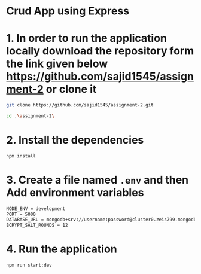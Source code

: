 # Crud App using Express

# 1. In order to run the application locally download the repository form the link given below https://github.com/sajid1545/assignment-2 or clone it 
```bash
git clone https://github.com/sajid1545/assignment-2.git
```
```bash
cd .\assignment-2\
```

# 2. Install the dependencies

```bash
npm install
```

# 3. Create a file named `.env` and then Add environment variables

```bash
NODE_ENV = development
PORT = 5000
DATABASE_URL = mongodb+srv://username:password@cluster0.zeis799.mongodb.net/assignment-2?retryWrites=true&w=majority
BCRYPT_SALT_ROUNDS = 12
```

# 4. Run the application

```bash
npm run start:dev
```
